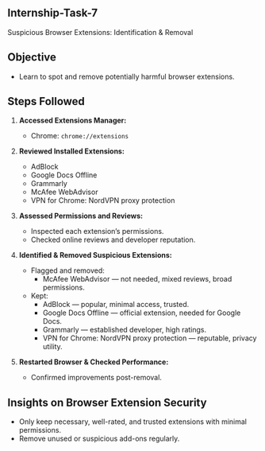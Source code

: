 ## Internship-Task-7
Suspicious Browser Extensions: Identification &amp; Removal

## Objective
- Learn to spot and remove potentially harmful browser extensions.

## Steps Followed

1. **Accessed Extensions Manager:**
   - Chrome: `chrome://extensions`

2. **Reviewed Installed Extensions:**
   - AdBlock
   - Google Docs Offline
   - Grammarly
   - McAfee WebAdvisor
   - VPN for Chrome: NordVPN proxy protection

3. **Assessed Permissions and Reviews:**
   - Inspected each extension’s permissions.
   - Checked online reviews and developer reputation.

4. **Identified & Removed Suspicious Extensions:**
   - Flagged and removed:
     - McAfee WebAdvisor — not needed, mixed reviews, broad permissions.
   - Kept:
     - AdBlock — popular, minimal access, trusted.
     - Google Docs Offline — official extension, needed for Google Docs.
     - Grammarly — established developer, high ratings.
     - VPN for Chrome: NordVPN proxy protection — reputable, privacy utility.

5. **Restarted Browser & Checked Performance:**
   - Confirmed improvements post-removal.

## Insights on Browser Extension Security
- Only keep necessary, well-rated, and trusted extensions with minimal permissions.
- Remove unused or suspicious add-ons regularly.
